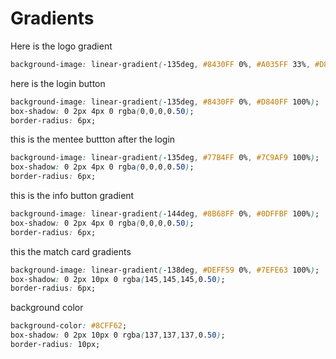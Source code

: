 # Gradients

Here is the logo gradient 

```css
background-image: linear-gradient(-135deg, #8430FF 0%, #A035FF 33%, #D840FF 100%);
```

here is the login button

```css
background-image: linear-gradient(-135deg, #8430FF 0%, #D840FF 100%);
box-shadow: 0 2px 4px 0 rgba(0,0,0,0.50);
border-radius: 6px;
```

this is the mentee buttton after the login

```css
background-image: linear-gradient(-135deg, #77B4FF 0%, #7C9AF9 100%);
box-shadow: 0 2px 4px 0 rgba(0,0,0,0.50);
border-radius: 6px;
```

this is the info button gradient
```css
background-image: linear-gradient(-144deg, #8B68FF 0%, #0DFFBF 100%);
box-shadow: 0 2px 4px 0 rgba(0,0,0,0.50);
border-radius: 6px;
```

this the match card gradients

```css
background-image: linear-gradient(-138deg, #DEFF59 0%, #7EFE63 100%);
box-shadow: 0 2px 10px 0 rgba(145,145,145,0.50);
border-radius: 6px;
```

background color

```css
background-color: #8CFF62;
box-shadow: 0 2px 10px 0 rgba(137,137,137,0.50);
border-radius: 10px;
```